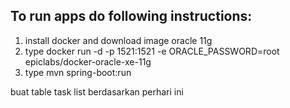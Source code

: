 ## To run apps do following instructions:
1. install docker and download image oracle 11g
2. type docker run -d -p 1521:1521 -e ORACLE_PASSWORD=root epiclabs/docker-oracle-xe-11g
3. type mvn spring-boot:run

buat table task list berdasarkan perhari ini